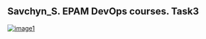 ## Savchyn_S. EPAM DevOps courses. Task3

[![image1](/images/task3_1.png)](https://github.com/xwav/epam_lectures_devops_Savchyn_2020/blob/main/Lecture_3/Task_3/images/task3_1.png)


